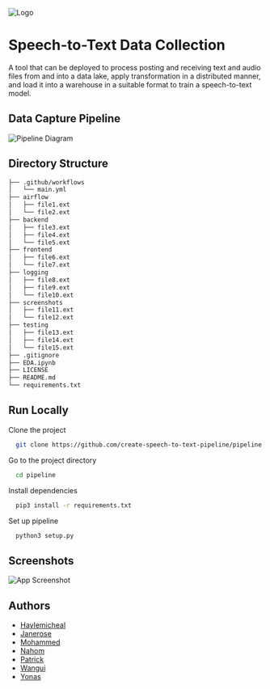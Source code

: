 
![Logo](https://dev-to-uploads.s3.amazonaws.com/uploads/articles/th5xamgrr6se0x5ro4g6.png)


# Speech-to-Text Data Collection

A tool that can be deployed to process posting and receiving text and audio files from and into a data lake, apply transformation in a distributed manner, and load it into a warehouse in a suitable format to train a speech-to-text model.

## Data Capture Pipeline

![Pipeline Diagram](https://via.placeholder.com/468x300?text=App+Screenshot+Here)

## Directory Structure

```bash
├── .github/workflows
│   └── main.yml
├── airflow
│   ├── file1.ext
│   └── file2.ext
├── backend
│   ├── file3.ext
│   ├── file4.ext
│   └── file5.ext
├── frontend
│   ├── file6.ext
│   └── file7.ext
├── logging
│   ├── file8.ext
│   ├── file9.ext
│   └── file10.ext
├── screenshots
│   ├── file11.ext
│   └── file12.ext
├── testing
│   ├── file13.ext
│   ├── file14.ext
│   └── file15.ext
├── .gitignore
├── EDA.ipynb
├── LICENSE
├── README.md
└── requirements.txt
```
## Run Locally

Clone the project

```bash
  git clone https://github.com/create-speech-to-text-pipeline/pipeline
```

Go to the project directory

```bash
  cd pipeline
```

Install dependencies

```bash
  pip3 install -r requirements.txt
```

Set up pipeline

```bash
  python3 setup.py
```


## Screenshots

![App Screenshot](https://via.placeholder.com/468x300?text=App+Screenshot+Here)


## Authors

- [Haylemicheal](https://github.com/Haylemicheal)
- [Janerose](https://github.com/KaydeeJR)
- [Mohammed](https://github.com/MohammedEsamaldin)
- [Nahom](https://github.com/nahomHmichael)
- [Patrick](https://github.com/prubayita)
- [Wangui](https://github.com/akrobi)
- [Yonas](https://github.com/yonamg)



